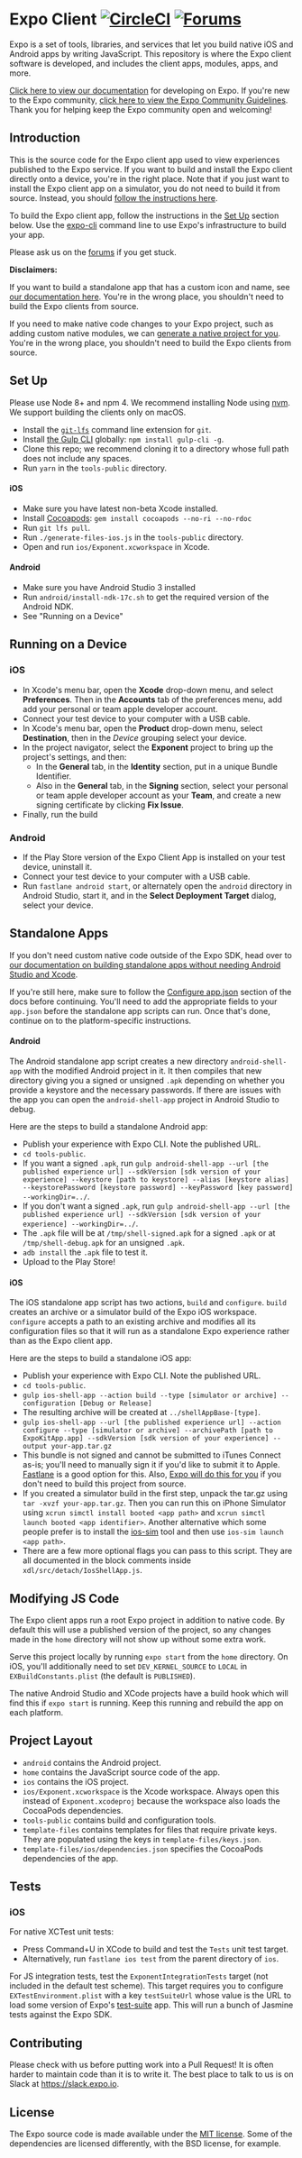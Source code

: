 # Expo Client [![CircleCI](https://circleci.com/gh/expo/expo.svg?style=svg)](https://circleci.com/gh/expo/expo) [![Forums](https://img.shields.io/badge/expo-forum-blue.svg)](https://forums.expo.io)

Expo is a set of tools, libraries, and services that let you build native iOS and Android apps by writing JavaScript. This repository is where the Expo client software is developed, and includes the client apps, modules, apps, and more.

[Click here to view our documentation](https://docs.expo.io) for developing on Expo. If you're new to the Expo community, [click here to view the Expo Community Guidelines](https://expo.io/guidelines). Thank you for helping keep the Expo community open and welcoming!

## Introduction

This is the source code for the Expo client app used to view experiences published to the Expo service. If you want to build and install the Expo client directly onto a device, you're in the right place. Note that if you just want to install the Expo client app on a simulator, you do not need to build it from source. Instead, you should [follow the instructions here](https://docs.expo.io/versions/latest/introduction/installation.html).

To build the Expo client app, follow the instructions in the [Set Up](#set-up) section below. Use the [expo-cli](https://docs.expo.io/versions/latest/workflow/expo-cli) command line to use Expo's infrastructure to build your app.

Please ask us on the [forums](https://forums.expo.io/) if you get stuck.

**Disclaimers:**

If you want to build a standalone app that has a custom icon and name, see [our documentation here](https://docs.expo.io/versions/latest/guides/building-standalone-apps.html). You're in the wrong place, you shouldn't need to build the Expo clients from source.

If you need to make native code changes to your Expo project, such as adding custom native modules, we can [generate a native project for you](https://docs.expo.io/versions/latest/expokit/eject). You're in the wrong place, you shouldn't need to build the Expo clients from source.

## Set Up

Please use Node 8+ and npm 4. We recommend installing Node using [nvm](https://github.com/creationix/nvm). We support building the clients only on macOS.

- Install the [`git-lfs`](https://git-lfs.github.com/) command line extension for `git`.
- Install [the Gulp CLI](http://gulpjs.com/) globally: `npm install gulp-cli -g`.
- Clone this repo; we recommend cloning it to a directory whose full path does not include any spaces.
- Run `yarn` in the `tools-public` directory.

#### iOS
- Make sure you have latest non-beta Xcode installed.
- Install [Cocoapods](https://cocoapods.org/): `gem install cocoapods --no-ri --no-rdoc`
- Run `git lfs pull`.
- Run `./generate-files-ios.js` in the `tools-public` directory.
- Open and run `ios/Exponent.xcworkspace` in Xcode.

#### Android
- Make sure you have Android Studio 3 installed
- Run `android/install-ndk-17c.sh` to get the required version of the Android NDK.
- See "Running on a Device"

## Running on a Device

### iOS
- In Xcode's menu bar, open the **Xcode** drop-down menu, and select **Preferences**.  Then in the **Accounts** tab of the preferences menu, add add your personal or team apple developer account.
- Connect your test device to your computer with a USB cable.
- In Xcode's menu bar, open the **Product** drop-down menu, select **Destination**, then in the _Device_ grouping select your device.
- In the project navigator, select the **Exponent** project to bring up the project's settings, and then:
  - In the **General** tab, in the **Identity** section, put in a unique Bundle Identifier.
  - Also in the **General** tab, in the **Signing** section, select your personal or team apple developer account as your **Team**, and create a new signing certificate by clicking **Fix Issue**.
- Finally, run the build

### Android
- If the Play Store version of the Expo Client App is installed on your test device, uninstall it.
- Connect your test device to your computer with a USB cable.
- Run `fastlane android start`, or alternately open the `android` directory in Android Studio, start it, and in the **Select Deployment Target** dialog, select your device.

## Standalone Apps

If you don't need custom native code outside of the Expo SDK, head over to [our documentation on building standalone apps without needing Android Studio and Xcode](https://docs.expo.io/versions/latest/guides/building-standalone-apps.html).

If you're still here, make sure to follow the [Configure app.json](https://docs.expo.io/versions/latest/guides/building-standalone-apps.html#2-configure-appjson) section of the docs before continuing. You'll need to add the appropriate fields to your `app.json` before the standalone app scripts can run. Once that's done, continue on to the platform-specific instructions.

#### Android
The Android standalone app script creates a new directory `android-shell-app` with the modified Android project in it. It then compiles that new directory giving you a signed or unsigned `.apk` depending on whether you provide a keystore and the necessary passwords. If there are issues with the app you can open the `android-shell-app` project in Android Studio to debug.

Here are the steps to build a standalone Android app:
- Publish your experience with Expo CLI. Note the published URL.
- `cd tools-public`.
- If you want a signed `.apk`, run `gulp android-shell-app --url [the published experience url] --sdkVersion [sdk version of your experience] --keystore [path to keystore] --alias [keystore alias] --keystorePassword [keystore password] --keyPassword [key password] --workingDir=../`.
- If you don't want a signed `.apk`, run `gulp android-shell-app --url [the published experience url] --sdkVersion [sdk version of your experience] --workingDir=../`.
- The `.apk` file will be at `/tmp/shell-signed.apk` for a signed `.apk` or at `/tmp/shell-debug.apk` for an unsigned `.apk`.
- `adb install` the `.apk` file to test it.
- Upload to the Play Store!

#### iOS
The iOS standalone app script has two actions, `build` and `configure`. `build` creates an archive or a simulator build of the Expo iOS workspace. `configure` accepts a path to an existing archive and modifies all its configuration files so that it will run as a standalone Expo experience rather than as the Expo client app.

Here are the steps to build a standalone iOS app:
- Publish your experience with Expo CLI. Note the published URL.
- `cd tools-public`.
- `gulp ios-shell-app --action build --type [simulator or archive] --configuration [Debug or Release]`
- The resulting archive will be created at `../shellAppBase-[type]`.
- `gulp ios-shell-app --url [the published experience url] --action configure --type [simulator or archive] --archivePath [path to ExpoKitApp.app] --sdkVersion [sdk version of your experience] --output your-app.tar.gz`
- This bundle is not signed and cannot be submitted to iTunes Connect as-is; you'll need to manually sign it if you'd like to submit it to Apple. [Fastlane](https://fastlane.tools/) is a good option for this. Also, [Expo will do this for you](https://docs.expo.io/versions/latest/guides/building-standalone-apps.html) if you don't need to build this project from source.
- If you created a simulator build in the first step, unpack the tar.gz using `tar -xvzf your-app.tar.gz`. Then you can run this on iPhone Simulator using `xcrun simctl install booted <app path>` and `xcrun simctl launch booted <app identifier>`. Another alternative which some people prefer is to install the [ios-sim](https://github.com/phonegap/ios-sim) tool and then use `ios-sim launch <app path>`.
- There are a few more optional flags you can pass to this script. They are all documented in the block comments inside `xdl/src/detach/IosShellApp.js`.

## Modifying JS Code
The Expo client apps run a root Expo project in addition to native code. By default this will use a published version of the project, so any changes made in the `home` directory will not show up without some extra work.

Serve this project locally by running `expo start` from the `home` directory. On iOS, you'll additionally need to set `DEV_KERNEL_SOURCE` to `LOCAL` in `EXBuildConstants.plist` (the default is `PUBLISHED`).

The native Android Studio and XCode projects have a build hook which will find this if `expo start` is running. Keep this running and rebuild the app on each platform.

## Project Layout

- `android` contains the Android project.
- `home` contains the JavaScript source code of the app.
- `ios` contains the iOS project.
- `ios/Exponent.xcworkspace` is the Xcode workspace. Always open this instead of `Exponent.xcodeproj` because the workspace also loads the CocoaPods dependencies.
- `tools-public` contains build and configuration tools.
- `template-files` contains templates for files that require private keys. They are populated using the keys in `template-files/keys.json`.
- `template-files/ios/dependencies.json` specifies the CocoaPods dependencies of the app.

## Tests

### iOS

For native XCTest unit tests:

- Press Command+U in XCode to build and test the `Tests` unit test target.
- Alternatively, run `fastlane ios test` from the parent directory of `ios`.

For JS integration tests, test the `ExponentIntegrationTests` target (not included in the default test scheme). This target requires you to configure `EXTestEnvironment.plist` with a key `testSuiteUrl` whose value is the URL to load some version of Expo's [test-suite](apps/test-suite) app. This will run a bunch of Jasmine tests against the Expo SDK.

## Contributing
Please check with us before putting work into a Pull Request! It is often harder to maintain code than it is to write it. The best place to talk to us is on Slack at https://slack.expo.io.

## License
The Expo source code is made available under the [MIT license](LICENSE). Some of the dependencies are licensed differently, with the BSD license, for example.
